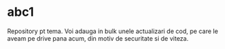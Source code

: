 # abc1
Repository pt tema.
Voi adauga in bulk unele actualizari de cod, pe care le aveam pe drive pana acum, din motiv de securitate si de viteza.
